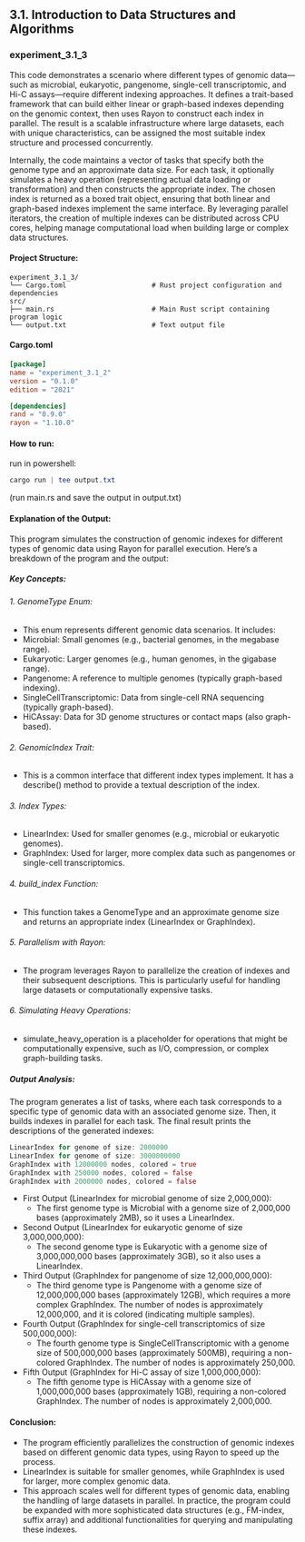 ## 3.1. Introduction to Data Structures and Algorithms

### experiment_3.1_3

This code demonstrates a scenario where different types of genomic data—such as microbial, eukaryotic, pangenome, single-cell transcriptomic, and Hi-C assays—require different indexing approaches. It defines a trait-based framework that can build either linear or graph-based indexes depending on the genomic context, then uses Rayon to construct each index in parallel. The result is a scalable infrastructure where large datasets, each with unique characteristics, can be assigned the most suitable index structure and processed concurrently.

Internally, the code maintains a vector of tasks that specify both the genome type and an approximate data size. For each task, it optionally simulates a heavy operation (representing actual data loading or transformation) and then constructs the appropriate index. The chosen index is returned as a boxed trait object, ensuring that both linear and graph-based indexes implement the same interface. By leveraging parallel iterators, the creation of multiple indexes can be distributed across CPU cores, helping manage computational load when building large or complex data structures.

#### Project Structure:

```plaintext
experiment_3.1_3/
└── Cargo.toml                     # Rust project configuration and dependencies
src/
├── main.rs                        # Main Rust script containing program logic
└── output.txt                     # Text output file
```

#### Cargo.toml

```toml
[package]
name = "experiment_3.1_2"
version = "0.1.0"
edition = "2021"

[dependencies]
rand = "0.9.0"
rayon = "1.10.0"
```

#### How to run:

run in powershell:

```powershell
cargo run | tee output.txt
```

(run main.rs and save the output in output.txt)
  

#### Explanation of the Output:
This program simulates the construction of genomic indexes for different types of genomic data using Rayon for parallel execution. Here’s a breakdown of the program and the output:

##### Key Concepts:

###### 1. GenomeType Enum:

* This enum represents different genomic data scenarios. It includes:
* Microbial: Small genomes (e.g., bacterial genomes, in the megabase range).
* Eukaryotic: Larger genomes (e.g., human genomes, in the gigabase range).
* Pangenome: A reference to multiple genomes (typically graph-based indexing).
* SingleCellTranscriptomic: Data from single-cell RNA sequencing (typically graph-based).
* HiCAssay: Data for 3D genome structures or contact maps (also graph-based).

###### 2. GenomicIndex Trait:

* This is a common interface that different index types implement. It has a describe() method to provide a textual description of the index.

###### 3. Index Types:

* LinearIndex: Used for smaller genomes (e.g., microbial or eukaryotic genomes).
* GraphIndex: Used for larger, more complex data such as pangenomes or single-cell transcriptomics.

###### 4. build_index Function:

* This function takes a GenomeType and an approximate genome size and returns an appropriate index (LinearIndex or GraphIndex).

###### 5. Parallelism with Rayon:

* The program leverages Rayon to parallelize the creation of indexes and their subsequent descriptions. This is particularly useful for handling large datasets or computationally expensive tasks.

###### 6. Simulating Heavy Operations:

* simulate_heavy_operation is a placeholder for operations that might be computationally expensive, such as I/O, compression, or complex graph-building tasks.

##### Output Analysis:
The program generates a list of tasks, where each task corresponds to a specific type of genomic data with an associated genome size. Then, it builds indexes in parallel for each task. The final result prints the descriptions of the generated indexes:

```rust
LinearIndex for genome of size: 2000000
LinearIndex for genome of size: 3000000000
GraphIndex with 12000000 nodes, colored = true
GraphIndex with 250000 nodes, colored = false
GraphIndex with 2000000 nodes, colored = false
```

* First Output (LinearIndex for microbial genome of size 2,000,000):
  * The first genome type is Microbial with a genome size of 2,000,000 bases (approximately 2MB), so it uses a LinearIndex.
* Second Output (LinearIndex for eukaryotic genome of size 3,000,000,000):
  * The second genome type is Eukaryotic with a genome size of 3,000,000,000 bases (approximately 3GB), so it also uses a LinearIndex.
* Third Output (GraphIndex for pangenome of size 12,000,000,000):
  * The third genome type is Pangenome with a genome size of 12,000,000,000 bases (approximately 12GB), which requires a more complex GraphIndex. The number of nodes is approximately 12,000,000, and it is colored (indicating multiple samples).
* Fourth Output (GraphIndex for single-cell transcriptomics of size 500,000,000):
  * The fourth genome type is SingleCellTranscriptomic with a genome size of 500,000,000 bases (approximately 500MB), requiring a non-colored GraphIndex. The number of nodes is approximately 250,000.
* Fifth Output (GraphIndex for Hi-C assay of size 1,000,000,000):
  * The fifth genome type is HiCAssay with a genome size of 1,000,000,000 bases (approximately 1GB), requiring a non-colored GraphIndex. The number of nodes is approximately 2,000,000.

#### Conclusion:
* The program efficiently parallelizes the construction of genomic indexes based on different genomic data types, using Rayon to speed up the process.
* LinearIndex is suitable for smaller genomes, while GraphIndex is used for larger, more complex genomic data.
* This approach scales well for different types of genomic data, enabling the handling of large datasets in parallel.
In practice, the program could be expanded with more sophisticated data structures (e.g., FM-index, suffix array) and additional functionalities for querying and manipulating these indexes.



